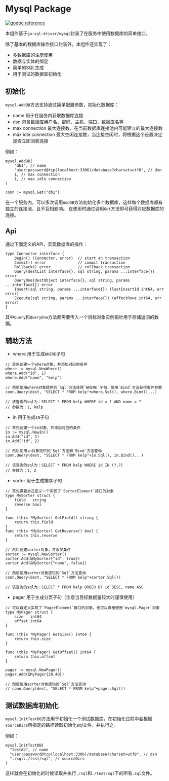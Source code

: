 Mysql Package
====
[![godoc reference](https://godoc.org/github.com/mapleque/kelp/mysql?status.svg)](http://godoc.lcgc.work/pkg/github.com/mapleque/kelp/mysql)

本组件基于`go-sql-driver/mysql`封装了在服务中使用数据库的简单接口。

除了基本的数据库操作接口封装外，本组件还实现了：
- 多数据库的注册使用
- 数据与实体的绑定
- 简单的SQL生成
- 用于测试的数据库初始化


初始化
----

`mysql.AddDB`方法支持通过简单配置参数，初始化数据库：
- name 用于在服务内获取数据库连接
- dsn 包含数据库用户名、密码、主机、端口、数据库名等
- max connection 最大连接数，在当前数据库连接池内可能建立的最大连接数
- max idle connection 最大空闲连接数，当连接空闲时，将根据这个设置决定是否立即回收连接

例如：
```
mysql.AddDB(
    "db1", // name
    "user:password@tcp(localhost:3306)/database?charset=utf8", // dsn
    1, // max connection
    1, // max idle connection
)

conn := mysql.Get("db1")

```

在一个服务内，可以多次调用`AddDB`方法初始化多个数据库，这样每个数据库都有独立的连接池，且不互相影响。
在使用时通过调用`Get`方法即可获得对应数据库的连接。

Api
----
通过下面定义的API，实现数据库的操作：

```
type Connector interface {
	Begin() (Connector, error)  // start an transaction
	Commit() error              // commit transaction
	Rollback() error            // rollback transaction
	Query(destList interface{}, sql string, params ...interface{}) error
	QueryOne(destObject interface{}, sql string, params ...interface{}) error
	Insert(sql string, params ...interface{}) (lastInsertId int64, err error)
	Execute(sql string, params ...interface{}) (affectRows int64, err error)
}
```

其中`Query`和`QueryOne`方法都需要传入一个目标对象实例指针用于存储返回的数据。

辅助方法
----

- where 用于生成`WHERE`子句

```
// 首先创建一个where对象，并添加对应的条件
where := mysql.NewWhere()
where.Add("id", 1)
where.Add("name", "kelp")

// 然后使用where对象提供的`Sql`方法获得`WHERE`子句，使用`Bind`方法获得条件参数
conn.Query(dest, "SELECT * FROM kelp"+where.Sql(), where.Bind()...)

// 该查询的sql为：SELECT * FROM kelp WHERE id = ? AND name = ?
// 参数为：1, kelp
```

- in 用于生成`IN`子句

```
// 首先创建一个in对象，并添加对应的条件
in := mysql.NewIn()
in.Add("id", 1)
in.Add("id", 2)

// 然后使用in对象提供的`Sql`方法和`Bind`方法查询
conn.Query(dest, "SELECT * FROM kelp"+in.Sql(), in.Bind()...)

// 该查询的sql为：SELECT * FROM kelp WHERE id IN (?,?)
// 参数为：1, 2
```

- sorter 用于生成排序子句
```
// 首先需要自己定义一个实现了`SorterElement`接口的对象
type MySorter struct {
	field   string
	reverse bool
}

func (this *MySorter) GetField() string {
	return this.field
}
func (this *MySorter) GetReverse() bool {
	return this.reverse
}

// 然后创建sorter对象，并添加条件
sorter := mysql.NewSorter()
sorter.Add(&MySorter{"id", true})
sorter.Add(&MySorter{"name", false})

// 然后使用sorter对象提供的`Sql`方法查询
conn.Query(dest, "SELECT * FROM kelp"+sorter.Sql())

// 该查询的sql为：SELECT * FROM kelp ORDER BY id DESC, name ASC
```

- pager 用于生成分页子句（注意当目标数据量较大时谨慎使用）

```
// 可以自定义实现了`PagerElement`接口的对象，也可以直接使用`mysql.Pager`对象
type MyPager struct {
	size   int64
	offset int64
}

func (this *MyPager) GetSize() int64 {
	return this.size
}

func (this *MyPager) GetOffset() int64 {
	return this.offset
}

pager := mysql.NewPager()
pager.Add(&MyPager{20,40})

// 然后使用sorter对象提供的`Sql`方法查询
// conn.Query(dest, "SELECT * FROM kelp"+pager.Sql())
```

测试数据库初始化
----
`mysql.InitTestDB`方法用于初始化一个测试数据库，在初始化过程中会根据`sourceDirs`所指定的路径读取初始化sql文件，并执行之。

例如：
```
mysql.InitTestDB(
  "testdb", // name
  "user:password@tcp(localhost:3306)/database?charset=utf8", // dsn
  "./sql:./test/sql", // sourceDirs
)
```
这样就会在初始化的时候读取并执行`./sql`和`./test/sql`下的所有`.sql`文件。
